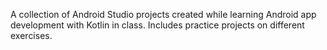 A collection of Android Studio projects created while learning Android app development with Kotlin in class. 
Includes practice projects on different exercises.
